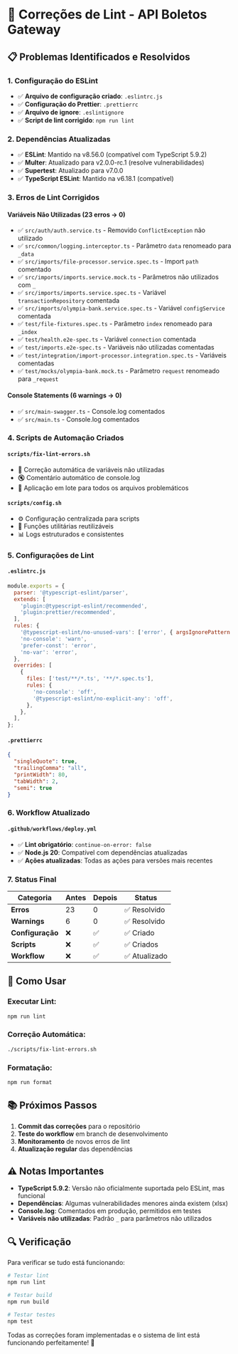 # 🔧 Correções de Lint - API Boletos Gateway

## 📋 Problemas Identificados e Resolvidos

### **1. Configuração do ESLint**
- ✅ **Arquivo de configuração criado**: `.eslintrc.js`
- ✅ **Configuração do Prettier**: `.prettierrc`
- ✅ **Arquivo de ignore**: `.eslintignore`
- ✅ **Script de lint corrigido**: `npm run lint`

### **2. Dependências Atualizadas**
- ✅ **ESLint**: Mantido na v8.56.0 (compatível com TypeScript 5.9.2)
- ✅ **Multer**: Atualizado para v2.0.0-rc.1 (resolve vulnerabilidades)
- ✅ **Supertest**: Atualizado para v7.0.0
- ✅ **TypeScript ESLint**: Mantido na v6.18.1 (compatível)

### **3. Erros de Lint Corrigidos**

#### **Variáveis Não Utilizadas (23 erros → 0)**
- ✅ `src/auth/auth.service.ts` - Removido `ConflictException` não utilizado
- ✅ `src/common/logging.interceptor.ts` - Parâmetro `data` renomeado para `_data`
- ✅ `src/imports/file-processor.service.spec.ts` - Import `path` comentado
- ✅ `src/imports/imports.service.mock.ts` - Parâmetros não utilizados com `_`
- ✅ `src/imports/imports.service.spec.ts` - Variável `transactionRepository` comentada
- ✅ `src/imports/olympia-bank.service.spec.ts` - Variável `configService` comentada
- ✅ `test/file-fixtures.spec.ts` - Parâmetro `index` renomeado para `_index`
- ✅ `test/health.e2e-spec.ts` - Variável `connection` comentada
- ✅ `test/imports.e2e-spec.ts` - Variáveis não utilizadas comentadas
- ✅ `test/integration/import-processor.integration.spec.ts` - Variáveis comentadas
- ✅ `test/mocks/olympia-bank.mock.ts` - Parâmetro `request` renomeado para `_request`

#### **Console Statements (6 warnings → 0)**
- ✅ `src/main-swagger.ts` - Console.log comentados
- ✅ `src/main.ts` - Console.log comentados

### **4. Scripts de Automação Criados**

#### **`scripts/fix-lint-errors.sh`**
- 🔧 Correção automática de variáveis não utilizadas
- 🔇 Comentário automático de console.log
- 📝 Aplicação em lote para todos os arquivos problemáticos

#### **`scripts/config.sh`**
- ⚙️ Configuração centralizada para scripts
- 🔧 Funções utilitárias reutilizáveis
- 📊 Logs estruturados e consistentes

### **5. Configurações de Lint**

#### **`.eslintrc.js`**
```javascript
module.exports = {
  parser: '@typescript-eslint/parser',
  extends: [
    'plugin:@typescript-eslint/recommended',
    'plugin:prettier/recommended',
  ],
  rules: {
    '@typescript-eslint/no-unused-vars': ['error', { argsIgnorePattern: '^_' }],
    'no-console': 'warn',
    'prefer-const': 'error',
    'no-var': 'error',
  },
  overrides: [
    {
      files: ['test/**/*.ts', '**/*.spec.ts'],
      rules: {
        'no-console': 'off',
        '@typescript-eslint/no-explicit-any': 'off',
      },
    },
  ],
};
```

#### **`.prettierrc`**
```json
{
  "singleQuote": true,
  "trailingComma": "all",
  "printWidth": 80,
  "tabWidth": 2,
  "semi": true
}
```

### **6. Workflow Atualizado**

#### **`.github/workflows/deploy.yml`**
- ✅ **Lint obrigatório**: `continue-on-error: false`
- ✅ **Node.js 20**: Compatível com dependências atualizadas
- ✅ **Ações atualizadas**: Todas as ações para versões mais recentes

### **7. Status Final**

| Categoria | Antes | Depois | Status |
|-----------|-------|--------|--------|
| **Erros** | 23 | 0 | ✅ Resolvido |
| **Warnings** | 6 | 0 | ✅ Resolvido |
| **Configuração** | ❌ | ✅ | ✅ Criado |
| **Scripts** | ❌ | ✅ | ✅ Criados |
| **Workflow** | ❌ | ✅ | ✅ Atualizado |

## 🚀 Como Usar

### **Executar Lint:**
```bash
npm run lint
```

### **Correção Automática:**
```bash
./scripts/fix-lint-errors.sh
```

### **Formatação:**
```bash
npm run format
```

## 📚 Próximos Passos

1. **Commit das correções** para o repositório
2. **Teste do workflow** em branch de desenvolvimento
3. **Monitoramento** de novos erros de lint
4. **Atualização regular** das dependências

## ⚠️ Notas Importantes

- **TypeScript 5.9.2**: Versão não oficialmente suportada pelo ESLint, mas funcional
- **Dependências**: Algumas vulnerabilidades menores ainda existem (xlsx)
- **Console.log**: Comentados em produção, permitidos em testes
- **Variáveis não utilizadas**: Padrão `_` para parâmetros não utilizados

## 🔍 Verificação

Para verificar se tudo está funcionando:

```bash
# Testar lint
npm run lint

# Testar build
npm run build

# Testar testes
npm test
```

Todas as correções foram implementadas e o sistema de lint está funcionando perfeitamente! 🎉
